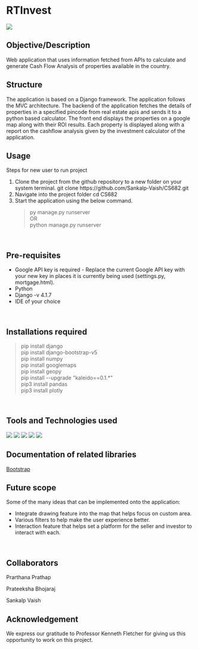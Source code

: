 # RTInvest

<img src="https://img.shields.io/badge/Version-v1.0-blue.svg?logo=LOGO">

## Objective/Description
Web application that uses information fetched from APIs to calculate and generate Cash Flow Analysis of properties available in the country.
<br>

## Structure
The application is based on a Django framework. The application follows the MVC architecture. The backend of the application fetches the details of properties in a specified pincode from real estate apis and sends it to a python based calculator. The front end displays the properties on a google map along with their ROI results. Each property is displayed along with a report on the cashflow analysis given by the investment calculator of the application.
<br>

## Usage
Steps for new user to run project 
<ol>

<li> Clone the project from the github repository to a new folder on your system terminal.
git clone https://github.com/Sankalp-Vaish/CS682.git</li>

<li> Navigate into the project folder
cd CS682</li>

<li> Start the application using the below command.

> py manage.py runserver<br>
> OR<br>
> python manage.py runserver
</ol>
<br>
 
## Pre-requisites
<ul>
<li> Google API key is required - Replace the current Google API key with your new key in places it is currently being used (settings.py, mortgage.html).</li>
<li> Python </li>
<li> Django -v 4.1.7 </li>
<li> IDE of your choice </li>
</ul>
<br>

## Installations required

> pip install django<br>
> pip install django-bootstrap-v5<br>
> pip install numpy<br>
> pip install googlemaps<br>
> pip install geopy<br>
> pip install --upgrade "kaleido==0.1.*"<br>
> pip3 install pandas<br>
> pip3 install plotly

<br>

## Tools and Technologies used

<img src="https://img.shields.io/badge/HTML-v5-blue.svg?logo=LOGO">
<img src="https://img.shields.io/badge/CSS-v3-blue.svg?logo=LOGO">
<img src="https://img.shields.io/badge/Django-v4.2-blue.svg?logo=LOGO">
<img src="https://img.shields.io/badge/Bootstrap-v4.2-blue.svg?logo=LOGO">
<img src="https://img.shields.io/badge/VSCode-v1.77-blue.svg?logo=LOGO">


## Documentation of related libraries

[Bootstrap](https://getbootstrap.com/)

## Future scope
Some of the many ideas that can be implemented onto the application:
* Integrate drawing feature into the map that helps focus on custom area.
* Various filters to help make the user experience better.
* Interaction feature that helps set a platform for the seller and investor to interact with each.
<br>

## Collaborators
Prarthana Prathap

Prateeksha Bhojaraj

Sankalp Vaish

## Acknowledgement
We express our gratitude to Professor Kenneth Fletcher for giving us this opportunity to work on this project.
